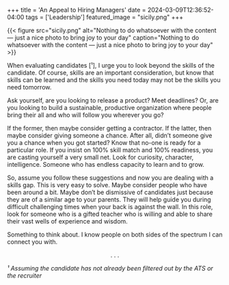 +++
title = 'An Appeal to Hiring Managers'
date = 2024-03-09T12:36:52-04:00
tags = ['Leadership']
featured_image = "sicily.png"
+++

{{< figure src="sicily.png" alt="Nothing to do whatsoever with the content — just a nice photo to bring joy to your day" caption="Nothing to do whatsoever with the content — just a nice photo to bring joy to your day"  >}}

When evaluating candidates [¹], I urge you to look beyond the skills of the candidate. Of course, skills are an important consideration, but know that skills can be learned and the skills you need today may not be the skills you need tomorrow.

Ask yourself, are you looking to release a product? Meet deadlines? Or, are you looking to build a sustainable, productive organization where people bring their all and who will follow you wherever you go?

If the former, then maybe consider getting a contractor. If the latter, then maybe consider giving someone a chance. After all, didn’t someone give you a chance when you got started? Know that no-one is ready for a particular role. If you insist on 100% skill match and 100% readiness, you are casting yourself a very small net. Look for curiosity, character, intelligence. Someone who has endless capacity to learn and to grow.

So, assume you follow these suggestions and now you are dealing with a skills gap. This is very easy to solve. Maybe consider people who have been around a bit. Maybe don’t be dismissive of candidates just because they are of a similar age to your parents. They will help guide you during difficult challenging times when your back is against the wall. In this role, look for someone who is a gifted teacher who is willing and able to share their vast wells of experience and wisdom.

Something to think about. I know people on both sides of the spectrum I can connect you with.

<p style='text-align: center;'>. . .</p>

_¹ Assuming the candidate has not already been filtered out by the ATS or the recruiter_
